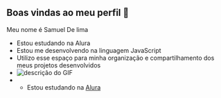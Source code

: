 ## Boas vindas ao meu perfil 💙
Meu nome é Samuel De lima 
- Estou estudando na Alura
- Estou me desenvolvendo na linguagem JavaScript
- Utilizo esse espaço para minha organização e
compartilhamento dos meus projetos desenvolvidos
- ![descrição do GIF](https://images.ctfassets.net/l3l0sjr15nav/4o6Nicy6NGYBbNXn2L2SUZ/117e2181d436fdd7a6afa5e1a29860fa/gifs_sao_legais.gif)
- - Estou estudando na [Alura](https://www.alura.com.br)
